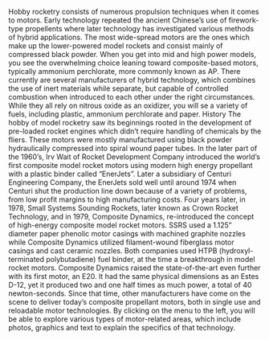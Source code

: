 Hobby rocketry consists of numerous propulsion techniques when it comes to motors. Early technology repeated the ancient Chinese’s use of firework-type propellents where later technology has investigated various methods of hybrid applications. The most wide-spread motors are the ones which make up the lower-powered model rockets and consist mainly of compressed black powder. When you get into mid and high power models, you see the overwhelming choice leaning toward composite-based motors, typically ammonium perchlorate, more commonly known as AP. There currently are several manufacturers of hybrid technology, which combines the use of inert materials while separate, but capable of controlled combustion when introduced to each other under the right circumstances. While they all rely on nitrous oxide as an oxidizer, you will se a variety of fuels, including plastic, ammonium perchlorate and paper. History The hobby of model rocketry saw its beginnings rooted in the development of pre-loaded rocket engines which didn’t require handling of chemicals by the fliers. These motors were mostly manufactured using black powder hydraulically compressed into spiral wound paper tubes. In the later part of the 1960’s, Irv Wait of Rocket Development Company introduced the world’s first composite model rocket motors using modern high energy propellant with a plastic binder called “EnerJets”. Later a subsidiary of Centuri Engineering Company, the EnerJets sold well until around 1974 when Centuri shut the production line down because of a variety of problems, from low profit margins to high manufacturing costs. Four years later, in 1978, Small Systems Sounding Rockets, later known as Crown Rocket Technology, and in 1979, Composite Dynamics, re-introduced the concept of high-energy composite model rocket motors. SSRS used a 1.125” diameter paper phenolic motor casings with machined graphite nozzles while Composite Dynamics utilized filament-wound fiberglass motor casings and cast ceramic nozzles. Both companies used HTPB (hydroxyl-terminated polybutadiene) fuel binder, at the time a breakthrough in model rocket motors. Composite Dynamics raised the state-of-the-art even further with its first motor, an E20. It had the same physical dimensions as an Estes D-12, yet it produced two and one half times as much power, a total of 40 newton-seconds. Since that time, other manufacturers have come on the scene to deliver today’s composite propellant motors, both in single use and reloadable motor technologies. By clicking on the menu to the left, you will be able to explore various types of motor-related areas, which include photos, graphics and text to explain the specifics of that technology.

